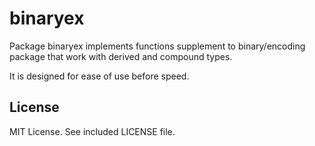# binaryex

Package binaryex implements functions supplement to binary/encoding package that work with derived and compound types. 

It is designed for ease of use before speed.

## License

MIT License. See included LICENSE file.